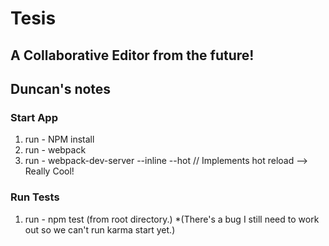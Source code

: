 # Tesis #
## A Collaborative Editor from the future! ##

## Duncan's notes ##
### Start App ###
 1. run - NPM install
 2. run - webpack
 3. run - webpack-dev-server --inline --hot // Implements hot reload --> Really Cool!
### Run Tests ###
 1. run - npm test (from root directory.)
 *(There's a bug I still need to work out so we can't run karma start yet.)
